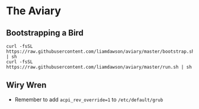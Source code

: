 # The Aviary

## Bootstrapping a Bird

```shell
curl -fsSL https://raw.githubusercontent.com/liamdawson/aviary/master/bootstrap.sh | sh
curl -fsSL https://raw.githubusercontent.com/liamdawson/aviary/master/run.sh | sh
```

## Wiry Wren

* Remember to add `acpi_rev_override=1` to `/etc/default/grub`
